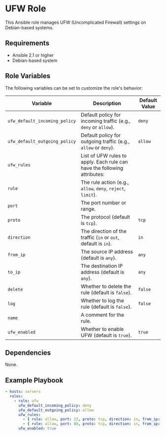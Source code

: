 # UFW Role

This Ansible role manages UFW (Uncomplicated Firewall) settings on Debian-based systems.

## Requirements

- Ansible 2.1 or higher
- Debian-based system

## Role Variables

The following variables can be set to customize the role's behavior:

| Variable                      | Description                                                                 | Default Value |
|-------------------------------|-----------------------------------------------------------------------------|---------------|
| `ufw_default_incoming_policy` | Default policy for incoming traffic (e.g., `deny` or `allow`).              | `deny`        |
| `ufw_default_outgoing_policy` | Default policy for outgoing traffic (e.g., `allow` or `deny`).              | `allow`       |
| `ufw_rules`                   | List of UFW rules to apply. Each rule can have the following attributes:    |               |
| `rule`                        | The rule action (e.g., `allow`, `deny`, `reject`, `limit`).                 |               |
| `port`                        | The port number or range.                                                   |               |
| `proto`                       | The protocol (default is `tcp`).                                            | `tcp`         |
| `direction`                   | The direction of the traffic (`in` or `out`, default is `in`).              | `in`          |
| `from_ip`                     | The source IP address (default is `any`).                                   | `any`         |
| `to_ip`                       | The destination IP address (default is `any`).                              | `any`         |
| `delete`                      | Whether to delete the rule (default is `false`).                            | `false`       |
| `log`                         | Whether to log the rule (default is `false`).                               | `false`       |
| `name`                        | A comment for the rule.                                                     |               |
| `ufw_enabled`                 | Whether to enable UFW (default is `true`).                                  | `true`        |

## Dependencies

None.

## Example Playbook

```yaml
- hosts: servers
  roles:
    - role: ufw
      ufw_default_incoming_policy: deny
      ufw_default_outgoing_policy: allow
      ufw_rules:
        - { rule: allow, port: 22, proto: tcp, direction: in, from_ip: any, to_ip: any, log: true, name: 'Allow SSH' }
        - { rule: allow, port: 80, proto: tcp, direction: in, from_ip: any, to_ip: any, log: false, name: 'Allow HTTP' }
      ufw_enabled: true